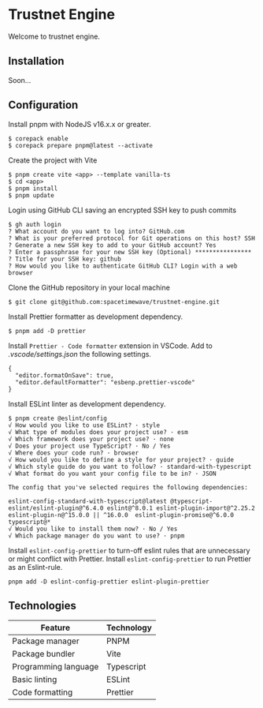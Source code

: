 # Trustnet Engine

Welcome to trustnet engine.

## Installation

Soon...

## Configuration

Install pnpm with NodeJS v16.x.x or greater.

```console
$ corepack enable
$ corepack prepare pnpm@latest --activate
```

Create the project with Vite

```console
$ pnpm create vite <app> --template vanilla-ts
$ cd <app>
$ pnpm install
$ pnpm update
```

Login using GitHub CLI saving an encrypted SSH key to push commits

```console
$ gh auth login
? What account do you want to log into? GitHub.com
? What is your preferred protocol for Git operations on this host? SSH
? Generate a new SSH key to add to your GitHub account? Yes
? Enter a passphrase for your new SSH key (Optional) ****************
? Title for your SSH key: github
? How would you like to authenticate GitHub CLI? Login with a web browser
```

Clone the GitHub repository in your local machine

```console
$ git clone git@github.com:spacetimewave/trustnet-engine.git
```

Install Prettier formatter as development dependency.

```console
$ pnpm add -D prettier
```

Install `Prettier - Code formatter` extension in VSCode.
Add to _.vscode/settings.json_ the following settings.

```console
{
  "editor.formatOnSave": true,
  "editor.defaultFormatter": "esbenp.prettier-vscode"
}
```

Install ESLint linter as development dependency.

```console
$ pnpm create @eslint/config
√ How would you like to use ESLint? · style
√ What type of modules does your project use? · esm
√ Which framework does your project use? · none
√ Does your project use TypeScript? · No / Yes
√ Where does your code run? · browser
√ How would you like to define a style for your project? · guide
√ Which style guide do you want to follow? · standard-with-typescript
√ What format do you want your config file to be in? · JSON

The config that you've selected requires the following dependencies:

eslint-config-standard-with-typescript@latest @typescript-eslint/eslint-plugin@^6.4.0 eslint@^8.0.1 eslint-plugin-import@^2.25.2 eslint-plugin-n@^15.0.0 || ^16.0.0  eslint-plugin-promise@^6.0.0 typescript@*
√ Would you like to install them now? · No / Yes
√ Which package manager do you want to use? · pnpm
```

Install `eslint-config-prettier` to turn-off eslint rules that are unnecessary or might conflict with Prettier. Install `eslint-config-prettier` to run Prettier as an Eslint-rule.

```console
pnpm add -D eslint-config-prettier eslint-plugin-prettier
```

## Technologies

| Feature              | Technology |
| -------------------- | ---------- |
| Package manager      | PNPM       |
| Package bundler      | Vite       |
| Programming language | Typescript |
| Basic linting        | ESLint     |
| Code formatting      | Prettier   |
